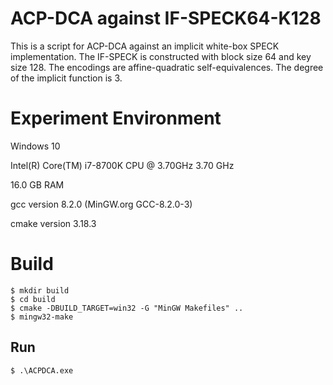 # ACP-DCA against IF-SPECK64-K128

This is a script for ACP-DCA against an implicit white-box SPECK implementation. The IF-SPECK is constructed with block size 64 and key size 128. The encodings are affine-quadratic self-equivalences. The degree of the implicit function is 3.

# Experiment Environment
Windows 10

Intel(R) Core(TM) i7-8700K CPU @ 3.70GHz   3.70 GHz

16.0 GB RAM

gcc version 8.2.0 (MinGW.org GCC-8.2.0-3)

cmake version 3.18.3

# Build

```
$ mkdir build
$ cd build
$ cmake -DBUILD_TARGET=win32 -G "MinGW Makefiles" ..
$ mingw32-make
```

## Run

```
$ .\ACPDCA.exe
```
